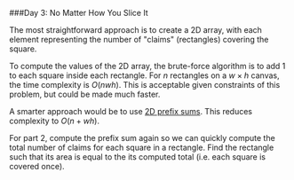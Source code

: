 ###Day 3: No Matter How You Slice It

The most straightforward approach is to create a 2D array, with each element representing the number of "claims" (rectangles) covering the square.

To compute the values of the 2D array, the brute-force algorithm is to add 1 to each square inside each rectangle. For $n$ rectangles on a $w\times h$ canvas, the time complexity is $O(nwh)$. This is acceptable given constraints of this problem, but could be made much faster.

A smarter approach would be to use [2D prefix sums](https://www.geeksforgeeks.org/prefix-sum-2d-array/). This reduces complexity to $O(n+wh)$.

For part 2, compute the prefix sum again so we can quickly compute the total number of claims for each square in a rectangle. Find the rectangle such that its area is equal to the its computed total (i.e. each square is covered once).